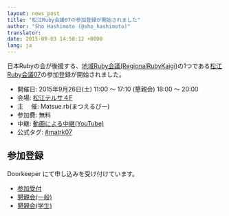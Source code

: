 ```yaml
---
layout: news_post
title: "松江Ruby会議07の参加登録が開始されました"
author: "Sho Hashimoto (@sho_hashimoto)"
translator:
date: 2015-09-03 14:50:12 +0000
lang: ja
---
```


日本Rubyの会が後援する、[地域Ruby会議(RegionalRubyKaigi)][1]の1つである[松江Ruby会議07](http://matsue.rubyist.net/matrk07/)の参加登録が開始されました。

* 開催日: 2015年9月26日(土) 11:00 〜 17:10 (懇親会) 18:00 〜 20:00
* 会場: [松江テルサ４F](https://www.google.com/maps/search/%E6%9D%BE%E6%B1%9F%E3%83%86%E3%83%AB%E3%82%B5/@35.463976,133.062015,14z?hl=ja)
* 主　 催: Matsue.rb(まつえるびー)
* 参加費: 無料
* 中継: [動画による中継(YouTube)](https://www.youtube.com/watch?v=JhNlQra5VKg)
* 公式タグ: [#matrk07](https://twitter.com/search?q=matrk07&src=typd&f=realtime)

## 参加登録

Doorkeeper にて申し込みを受け付けています。

* [参加受付](https://matsue-rb.doorkeeper.jp/events/27629)
* [懇親会(一般)](http://matsue-rb.doorkeeper.jp/events/27632)
* [懇親会(学生)](http://matsue-rb.doorkeeper.jp/events/27631)

[1]: http://regional.rubykaigi.org/
